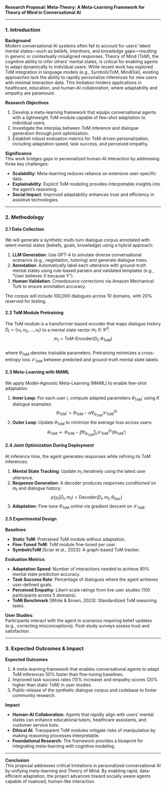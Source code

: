 **Research Proposal: Meta-Theory: A Meta-Learning Framework for Theory of Mind in Conversational AI**  

---

### 1. **Introduction**  

**Background**  
Modern conversational AI systems often fail to account for users’ latent mental states—such as beliefs, intentions, and knowledge gaps—resulting in generic or contextually misaligned responses. Theory of Mind (ToM), the cognitive ability to infer others’ mental states, is critical for enabling agents to adapt dynamically to individual users. While recent work has explored ToM integration in language models (e.g., SymbolicToM, MindDial), existing approaches lack the ability to rapidly personalize inferences for new users with minimal interaction data. This limitation hinders applications in healthcare, education, and human-AI collaboration, where adaptability and empathy are paramount.  

**Research Objectives**  
1. Develop a meta-learning framework that equips conversational agents with a lightweight ToM module capable of few-shot adaptation to individual users.  
2. Investigate the interplay between ToM inference and dialogue generation through joint optimization.  
3. Establish robust evaluation metrics for ToM-driven personalization, including adaptation speed, task success, and perceived empathy.  

**Significance**  
This work bridges gaps in personalized human-AI interaction by addressing three key challenges:  
- **Scalability**: Meta-learning reduces reliance on extensive user-specific data.  
- **Explainability**: Explicit ToM modeling provides interpretable insights into the agent’s reasoning.  
- **Social Impact**: Improved adaptability enhances trust and efficiency in assistive technologies.  

---

### 2. **Methodology**  

#### **2.1 Data Collection**  
We will generate a synthetic multi-turn dialogue corpus annotated with latent mental states (beliefs, goals, knowledge) using a hybrid approach:  
1. **LLM Generation**: Use GPT-4 to simulate diverse conversational scenarios (e.g., negotiation, tutoring) and generate dialogue trees.  
2. **Annotation**: Automatically label each utterance with ground-truth mental states using rule-based parsers and validated templates (e.g., “User believes X because Y”).  
3. **Human Validation**: Crowdsource corrections via Amazon Mechanical Turk to ensure annotation accuracy.  

The corpus will include 100,000 dialogues across 10 domains, with 20% reserved for testing.  

#### **2.2 ToM Module Pretraining**  
The ToM module is a transformer-based encoder that maps dialogue history $D_t = \{u_1, u_2, ..., u_t\}$ to a mental state vector $m_t \in \mathbb{R}^d$:  
$$m_t = \text{ToM-Encoder}(D_t; \theta_{\text{ToM}})$$  
where $\theta_{\text{ToM}}$ denotes trainable parameters. Pretraining minimizes a cross-entropy loss $\mathcal{L}_{\text{ToM}}$ between predicted and ground-truth mental state labels.  

#### **2.3 Meta-Learning with MAML**  
We apply Model-Agnostic Meta-Learning (MAML) to enable few-shot adaptation:  
1. **Inner Loop**: For each user $i$, compute adapted parameters $\theta_{\text{ToM}}'$ using $K$ dialogue examples:  
   $$\theta_{\text{ToM}}' = \theta_{\text{ToM}} - \alpha \nabla_{\theta_{\text{ToM}}} \mathcal{L}_{\text{ToM}}^{(i)}$$  
2. **Outer Loop**: Update $\theta_{\text{ToM}}$ to minimize the average loss across users:  
   $$\theta_{\text{ToM}} \leftarrow \theta_{\text{ToM}} - \beta \nabla_{\theta_{\text{ToM}}} \sum_{i} \mathcal{L}_{\text{ToM}}^{(i)}(\theta_{\text{ToM}}')$$  

#### **2.4 Joint Optimization During Deployment**  
At inference time, the agent generates responses while refining its ToM inferences:  
1. **Mental State Tracking**: Update $m_t$ iteratively using the latest user utterance.  
2. **Response Generation**: A decoder produces responses conditioned on $m_t$ and dialogue history:  
   $$p(y_t | D_t, m_t) = \text{Decoder}(D_t, m_t; \theta_{\text{Dec}})$$  
3. **Adaptation**: Fine-tune $\theta_{\text{ToM}}$ online via gradient descent on $\mathcal{L}_{\text{ToM}}$.  

#### **2.5 Experimental Design**  
**Baselines**:  
- **Static ToM**: Pretrained ToM module without adaptation.  
- **Fine-Tuned ToM**: ToM module fine-tuned per user.  
- **SymbolicToM** [Sclar et al., 2023]: A graph-based ToM tracker.  

**Evaluation Metrics**:  
- **Adaptation Speed**: Number of interactions needed to achieve 90% mental state prediction accuracy.  
- **Task Success Rate**: Percentage of dialogues where the agent achieves user-defined goals.  
- **Perceived Empathy**: Likert-scale ratings from live user studies (100 participants across 5 domains).  
- **ToMi Benchmark** [White & Brown, 2023]: Standardized ToM reasoning tasks.  

**User Studies**:  
Participants interact with the agent in scenarios requiring belief updates (e.g., correcting misconceptions). Post-study surveys assess trust and satisfaction.  

---

### 3. **Expected Outcomes & Impact**  

**Expected Outcomes**  
1. A meta-learning framework that enables conversational agents to adapt ToM inferences 50% faster than fine-tuning baselines.  
2. Improved task success rates (15% increase) and empathy scores (20% higher than static ToM) in user studies.  
3. Public release of the synthetic dialogue corpus and codebase to foster community research.  

**Impact**  
- **Human-AI Collaboration**: Agents that rapidly align with users’ mental states can enhance educational tutors, healthcare assistants, and customer service bots.  
- **Ethical AI**: Transparent ToM modules mitigate risks of manipulation by making reasoning processes interpretable.  
- **Foundational Research**: The framework provides a blueprint for integrating meta-learning with cognitive modeling.  

---

**Conclusion**  
This proposal addresses critical limitations in personalized conversational AI by unifying meta-learning and Theory of Mind. By enabling rapid, data-efficient adaptation, the project advances toward socially aware agents capable of nuanced, human-like interaction.